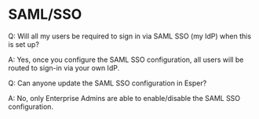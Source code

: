 # SAML/SSO

Q:  Will all my users be required to sign in via SAML SSO (my IdP) when this is set up?

A: Yes, once you configure the SAML SSO configuration, all users will be routed to sign-in via your own IdP.

  

Q: Can anyone update the SAML SSO configuration in Esper?

A: No, only Enterprise Admins are able to enable/disable the SAML SSO configuration.

